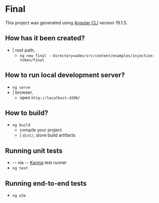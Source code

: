 # Final

This project was generated using [Angular CLI](https://github.com/angular/angular-cli) version 19.1.5.

## How has it been created?

* | root path,
  * `ng new final --directory=adev/src/content/examples/injection-token/final`

## How to run local development server?

* `ng serve`
* | browser,
  * open `http://localhost:4200/`

## How to build?

* `ng build`
  * compile your project
  * | `dist/`, store build artifacts

## Running unit tests

* -- via -- [Karma](https://karma-runner.github.io) test runner
* `ng test`

## Running end-to-end tests

* `ng e2e`
